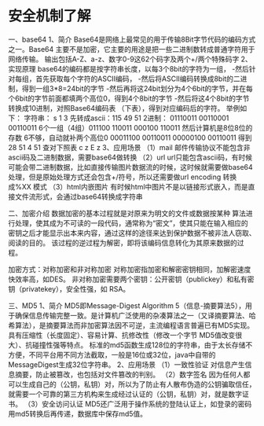 安全机制了解
===

一、base64
1、简介
Base64是网络上最常见的用于传输8Bit字节代码的编码方式之一。Base64 主要不是加密，它主要的用途是把一些二进制数转成普通字符用于网络传输。
输出包括A-Z、a-z、数字0-9这62个码字及两个+/两个特殊码字
2、实现原理
base64的编码都是按字符串长度，以每3个8bit的字符为一组，
-然后针对每组，首先获取每个字符的ASCII编码，
-然后将ASCII编码转换成8bit的二进制，得到一组3*8=24bit的字节
-然后再将这24bit划分为4个6bit的字节，并在每个6bit的字节前面都填两个高位0，得到4个8bit的字节
-然后将这4个8bit的字节转换成10进制，对照Base64编码表 （下表），得到对应编码后的字符。
举例如下：
字符串： s 1 3
先转成ascii：115 49 51
2进制： 01110011 00110001 00110011
6个一组（4组）011100 110011 000100 110011
然后计算机是8位8位的存数 6不够，自动就补两个高位0
00011100 00110011 00000100 00110011
得到 28 51 4 51
查对下照表 c z E z
3、应用场景
（1）mail
邮件传输协议不能包含非ascii码及二进制数据，需要base64做转换
（2）url
url只能包含ascii码，有时候可能会带二进制数据，比如直接传输图片数据流的时候，这时候就需要做base64处理，但是原始处理方式还会包含+/符号，所以还需要做url encoding 转换成%XX 模式
（3）html内嵌图片
有时候html中图片不是以链接形式嵌入，而是直接文件流形式，会通过base64转换成字符串

二、加密介绍
数据加密的基本过程就是对原来为明文的文件或数据按某种
算法进行处理，使其成为不可读的一段代码，通常称为“密文”，使其只能在输入相应的
密钥之后才能显示出本来内容，通过这样的途径来达到保护数据不被非法人窃取、阅读的目的。 该过程的逆过程为解密，即将该编码信息转化为其原来数据的过程。

加密方式：对称加密和非对称加密
对称加密指加密和解密密钥相同，加解密速度快效率高，如DES。
非对称加密需要两个密钥：公开密钥（publickey）和私有密钥（privatekey），安全性强，如 RSA。

三、MD5
1、简介
MD5即Message-Digest Algorithm 5（信息-摘要算法5），用于确保信息传输完整一致。是计算机广泛使用的杂凑算法之一（又译摘要算法、哈希算法），是摘要算法而非加密算法因不可逆，主流编程语言普遍已有MD5实现。
具有压缩性（长度固定）、容易计算、抗修改性（修改一个字节 MD5值改变很大）、抗碰撞性强等特点。
标准的md5函数生成128位的字符串，由于太长存储不方便，不同平台用不同方法截取，一般是16位或32位，java中自带的MessageDigest生成32位字符串。
2、应用场景
（1）一致性验证
对信息产生信息摘要，防止被篡改，也包括对文件篡改的判别。
（2）数字签名
因为任何人都可以生成自己的（公钥，私钥）对，所以为了防止有人散布伪造的公钥骗取信任，就需要一个可靠的第三方机构来生成经过认证的（公钥，私钥）对，就是数字证书。
（3）安全访问认证
MD5还广泛用于操作系统的登陆认证上，如登录的密码用md5转换后再传递，数据库中保存md5值。